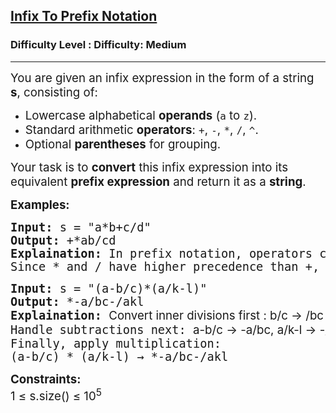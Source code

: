 <h2><a href="https://www.geeksforgeeks.org/problems/infix-to-prefix-notation/1">Infix To Prefix Notation</a></h2><h3>Difficulty Level : Difficulty: Medium</h3><hr><div class="problems_problem_content__Xm_eO"><p><span style="font-size: 14pt;">You are given an infix expression in the form of a string <strong data-start="186" data-end="196">s</strong>, consisting of:</span></p>
<ul>
<li><span style="font-size: 14pt;">Lowercase alphabetical&nbsp;<strong data-start="239" data-end="251">operands</strong>&nbsp;(<code data-start="253" data-end="256">a</code>&nbsp;to&nbsp;<code data-start="260" data-end="263">z</code>).</span></li>
<li><span style="font-size: 14pt;">Standard arithmetic&nbsp;<strong data-start="288" data-end="301">operators</strong>:&nbsp;<code data-start="303" data-end="306">+</code>,&nbsp;<code data-start="308" data-end="311">-</code>,&nbsp;<code data-start="313" data-end="316">*</code>,&nbsp;<code data-start="318" data-end="321">/</code>,&nbsp;<code data-start="323" data-end="326">^</code>.</span></li>
<li><span style="font-size: 14pt;">Optional&nbsp;<strong data-start="339" data-end="354">parentheses</strong>&nbsp;for grouping.</span></li>
</ul>
<p><span style="font-size: 14pt;"> </span></p>
<p><span style="font-size: 14pt;"> </span></p>
<p data-start="370" data-end="492"><span style="font-size: 14pt;">Your task is to <strong data-start="386" data-end="397">convert</strong> this infix expression into its equivalent <strong data-start="440" data-end="461">prefix expression</strong> and return it as a <strong data-start="481" data-end="491">string</strong>.</span></p>
<p><span style="font-size: 14pt;"><strong data-start="269" data-end="327">Examples:</strong></span></p>
<pre><span style="font-size: 14pt;"><strong data-start="269" data-end="327">Input: </strong>s<strong data-start="269" data-end="327"> </strong>=<strong data-start="269" data-end="327"> </strong>"a*b+c/d"<strong data-start="269" data-end="327"><br>Output: </strong>+*ab/cd&nbsp;<strong data-start="269" data-end="327"><br>Explaination: </strong>In prefix notation, operators come before their operands a*b → *ab, c/d → /cd
Since * and / have higher precedence than +, we evaluate them first, then apply +, So the final prefix expression is: +*ab/cd</span></pre>
<pre><span style="font-size: 14pt;"><strong>Input: </strong>s = "(a-b/c)*(a/k-l)"<br><strong>Output:</strong>&nbsp;*-a/bc-/akl<br><strong>Explaination: </strong><span style="font-family: -apple-system, BlinkMacSystemFont, 'Segoe UI', Roboto, Oxygen, Ubuntu, Cantarell, 'Open Sans', 'Helvetica Neue', sans-serif;">Convert inner divisions first : b/c → /bc , a/k → /ak<br></span>Handle subtractions next: <span style="font-family: -apple-system, BlinkMacSystemFont, 'Segoe UI', Roboto, Oxygen, Ubuntu, Cantarell, 'Open Sans', 'Helvetica Neue', sans-serif;">a-b/c → -a/bc, </span><span style="font-family: -apple-system, BlinkMacSystemFont, 'Segoe UI', Roboto, Oxygen, Ubuntu, Cantarell, 'Open Sans', 'Helvetica Neue', sans-serif;">a/k-l → -/akl</span>
Finally, apply multiplication:
(a-b/c) * (a/k-l) → *-a/bc-/akl</span></pre>
<p><span style="font-size: 14pt;"><strong>Constraints:<br></strong>1 ≤ s.size() ≤ 10<sup>5</sup></span></p></div>